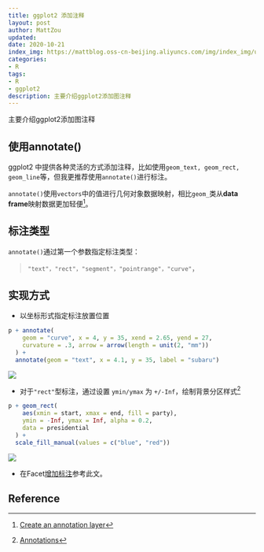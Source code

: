 ```yaml
---
title: ggplot2 添加注释
layout: post
author: MattZou
updated: 
date: 2020-10-21
index_img: https://mattblog.oss-cn-beijing.aliyuncs.com/img/index_img/unemp-pres-1.png/bg
categories:
- R
tags:
- R
- ggplot2
description: 主要介绍ggplot2添加图注释
---
```


主要介绍ggplot2添加图注释

## 使用annotate()
ggplot2 中提供各种灵活的方式添加注释，比如使用`geom_text, geom_rect, geom_line`等，但我更推荐使用`annotate()`进行标注。

`annotate()`使用`vectors`中的值进行几何对象数据映射，相比`geom_`类从**data frame**映射数据更加轻便[^1]。

## 标注类型
`annotate()`通过第一个参数指定标注类型：
> `"text"，"rect"，"segment"，"pointrange"，"curve"`，

## 实现方式
- 以坐标形式指定标注放置位置
``` r
p + annotate(
    geom = "curve", x = 4, y = 35, xend = 2.65, yend = 27, 
    curvature = .3, arrow = arrow(length = unit(2, "mm"))
  ) +
  annotate(geom = "text", x = 4.1, y = 35, label = "subaru")
```
![](https://mattblog.oss-cn-beijing.aliyuncs.com/img/ggplot2/curve_annotation-1.png/pic)

- 对于`"rect"`型标注，通过设置 `ymin/ymax` 为 `+/-Inf`，绘制背景分区样式[^2]
``` r
p + geom_rect(
    aes(xmin = start, xmax = end, fill = party), 
    ymin = -Inf, ymax = Inf, alpha = 0.2, 
    data = presidential
  ) + 
  scale_fill_manual(values = c("blue", "red"))
```
![](https://mattblog.oss-cn-beijing.aliyuncs.com/img/ggplot2/unemp-pres-1.png/pic)

- 在Facet[增加标注](https://mattzou.com/2019/07/03/ggplot2-Facet/#为不同子图增加标注)参考此文。

## Reference
[^1]: [Create an annotation layer](https://ggplot2.tidyverse.org/reference/annotate.html)
[^2]: [Annotations](https://ggplot2-book.org/annotations.html#annotations)